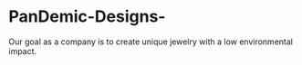 # PanDemic-Designs-
Our goal as a company  is to create unique  jewelry with a low environmental impact.
